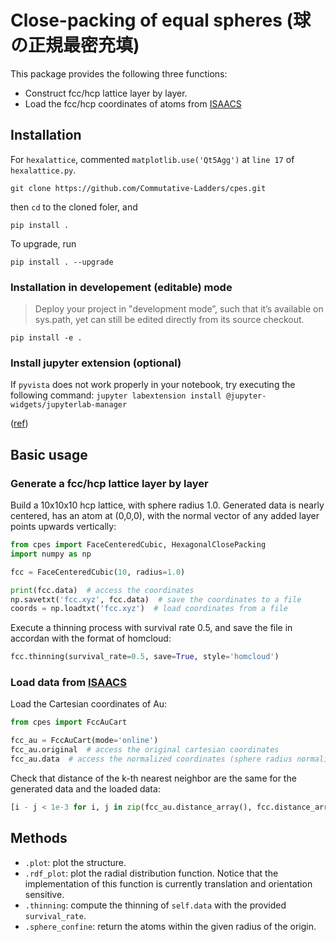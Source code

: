 # Close-packing of equal spheres (球の正規最密充填)

This package provides the following three functions:

* Construct fcc/hcp lattice layer by layer.
* Load the fcc/hcp coordinates of atoms from [ISAACS](http://isaacs.sourceforge.net/ex.html)

## Installation

For `hexalattice`, commented `matplotlib.use('Qt5Agg')` at `line 17` of `hexalattice.py`.

```
git clone https://github.com/Commutative-Ladders/cpes.git
```
then `cd` to the cloned foler, and
```
pip install .
```

To upgrade, run
```
pip install . --upgrade
```

### Installation in developement (editable) mode

> Deploy your project in "development mode”, such that it’s available on sys.path, yet can still be edited directly from its source checkout.

```
pip install -e .
```

### Install jupyter extension (optional)

If `pyvista` does not work properly in your notebook, try executing the following command:
`jupyter labextension install @jupyter-widgets/jupyterlab-manager`

([ref](https://github.com/pyvista/pyvista/issues/332))

## Basic usage

### Generate a fcc/hcp lattice layer by layer

Build a 10x10x10 hcp lattice, with sphere radius 1.0. Generated data is nearly centered, has an atom at (0,0,0), with the normal vector of any added layer points upwards vertically:

```python
from cpes import FaceCenteredCubic, HexagonalClosePacking
import numpy as np

fcc = FaceCenteredCubic(10, radius=1.0)

print(fcc.data)  # access the coordinates
np.savetxt('fcc.xyz', fcc.data)  # save the coordinates to a file
coords = np.loadtxt('fcc.xyz')  # load coordinates from a file
```
Execute a thinning process with survival rate 0.5, and save the file in accordan with the format of homcloud:
```python
fcc.thinning(survival_rate=0.5, save=True, style='homcloud')
```



### Load data from [ISAACS](http://isaacs.sourceforge.net/ex.html)

Load the Cartesian coordinates of Au:
```python
from cpes import FccAuCart

fcc_au = FccAuCart(mode='online')
fcc_au.original  # access the original cartesian coordinates
fcc_au.data  # access the normalized coordinates (sphere radius normalized to 1.0)
```

Check that distance of the k-th nearest neighbor are the same for the generated data and the loaded data:

```python
[i - j < 1e-3 for i, j in zip(fcc_au.distance_array(), fcc.distance_array())]
```

## Methods

* `.plot`: plot the structure.
* `.rdf_plot`: plot the radial distribution function. Notice that the implementation of this function is currently translation and orientation sensitive.
* `.thinning`: compute the thinning of `self.data` with the provided `survival_rate`.
* `.sphere_confine`: return the atoms within the given radius of the origin.